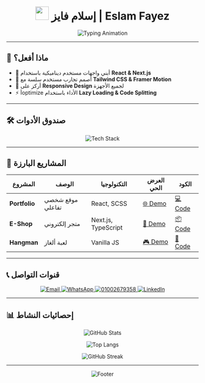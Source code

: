 <h1 align="center">
  <img src="https://media.giphy.com/media/hvRJCLFzcasrR4ia7z/giphy.gif" width="35"> 
  إسلام فايز | Eslam Fayez
</h1>

<p align="center">
  <img src="https://readme-typing-svg.demolab.com?font=Ubuntu&size=26&duration=4000&pause=1000&color=0EA5E9&center=true&vCenter=true&width=500&lines=Front-End+Developer;React+%7C+Next.js+%7C+TypeScript;From+Egypt+%F0%9F%87%AA%F0%9F%87%AC" alt="Typing Animation">
</p>

---

## 🌟 **ماذا أفعل؟**
- 🔨 أبني واجهات مستخدم ديناميكية باستخدام **React & Next.js**
- 🎨 أصمم تجارب مستخدم سلسة مع **Tailwind CSS & Framer Motion**
- 📱 أركز على **Responsive Design** لجميع الأجهزة
- ⚡ أoptimize الأداء باستخدام **Lazy Loading & Code Splitting**

---

## 🛠 **صندوق الأدوات**
<p align="center">
  <img src="https://skillicons.dev/icons?i=react,nextjs,ts,js,html,css,tailwind,git,github,vscode,figma&perline=6" alt="Tech Stack">
</p>

---

## 📂 **المشاريع البارزة**
| المشروع | الوصف | التكنولوجيا | العرض الحي | الكود |
|---------|--------|-------------|------------|-------|
| **Portfolio** | موقع شخصي تفاعلي | React, SCSS | [🌐 Demo](https://portfolio-eslam.netlify.app/) | [💻 Code](https://github.com/Eslam358/portfolio) |
| **E-Shop** | متجر إلكتروني | Next.js, TypeScript | [🛒 Demo](https://soft-market.netlify.app/) | [📦 Code](https://github.com/Eslam358/the-App-shope) |
| **Hangman** | لعبة ألغاز | Vanilla JS | [🎮 Demo](https://calm-semifreddo-3147d0.netlify.app/) | [🧩 Code](https://github.com/Eslam358/Hangman-Game) |

---

## 📞 **قنوات التواصل**
<p align="center">
  <a href="mailto:eslam900aa@gmail.com">
    <img src="https://img.shields.io/badge/-Gmail-EA4335?style=for-the-badge&logo=gmail&logoColor=white" alt="Email">
  </a>
  
  <a href="https://wa.me/201002679358">
    <img src="https://img.shields.io/badge/-WhatsApp-25D366?style=for-the-badge&logo=whatsapp&logoColor=white" alt="WhatsApp">
  </a>
  
  <a href="tel:+201002679358">
    <img src="https://custom-icon-badges.demolab.com/badge/-Phone-009688?style=for-the-badge&logo=phone&logoColor=white" alt="01002679358">
  </a>
  
  <a href="https://www.linkedin.com/in/eslam-fayez-462181193">
    <img src="https://img.shields.io/badge/-LinkedIn-0A66C2?style=for-the-badge&logo=linkedin&logoColor=white" alt="LinkedIn">
  </a>
</p>

---

## 📊 **إحصائيات النشاط**
<div align="center">
  
![GitHub Stats](https://github-readme-stats.vercel.app/api?username=Eslam358&show_icons=true&theme=algolia&hide_border=true)
  
![Top Langs](https://github-readme-stats.vercel.app/api/top-langs/?username=Eslam358&layout=compact&theme=algolia&hide_border=true)

![GitHub Streak](https://streak-stats.demolab.com?user=Eslam358&theme=algolia&hide_border=true)
</div>

---

<p align="center">
  <img src="https://capsule-render.vercel.app/api?type=waving&color=0:0ea5e9,100:7c3aed&height=100&section=footer&animation=twinkling" alt="Footer">
</p>
